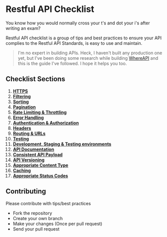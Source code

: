 <h1>
    Restful API Checklist
</h1>

<p>You know how you would normally cross your t's and dot your i's after writing an exam?</p>

<p>Restful API checklist is a group of tips and best practices to ensure your API complies to the Restful API Standards, is easy to use and maintain.</p>

> I'm no expert in building APIs. Heck, I haven't built any production one yet, but I've been doing some research while building [WhereAPI](http://whereapi.xyz/) and this is the guide I've followed. I hope it helps you too.

## Checklist Sections

1. **[HTTPS](#https)**
2. **[Filtering](#filtering)**
3. **[Sorting](#sorting)**
4. **[Pagination](#pagination)**
5. **[Rate Limiting & Throttling](#rate-limiting-and-throttling)**
6. **[Error Handling](#error-handling)**
7. **[Authentication & Authorization](#authentication-and-authorization)**
8. **[Headers](#headers)**
9. **[Routing & URLs](#routing-and-urls)**
10. **[Testing](#testing)**
11. **[Development, Staging & Testing environments](#appropriate-environments)**
12. **[API Documentation](#documentation)**
13. **[Consistent API Payload](#api-payload)**
14. **[API Versioning](#api-versioning)**
15. **[Appropriate Content Type](#content-type)**
16. **[Caching](#caching)**
17. **[Appropriate Status Codes](#status-codes)**

## Contributing

Please contribute with tips/best practices

- Fork the repository
- Create your own branch
- Make your changes (Once per pull request)
- Send your pull request
